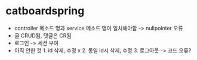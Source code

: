 # catboardspring

- controller 메소드 명과 service 메소드 명이 일치해야함  -> nullpointer 오류 
- 글 CRUD됨, 댓글은 CR됨
- 로그인 -> 세션 부여 
- 아직 안한 것 1. id 삭제, 수정 x
              2. 동일 id시 삭제, 수정 
              3. 로그아웃 -> 코드 오류?
